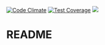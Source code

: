 [![Code Climate](https://codeclimate.com/github/MoodyCode/stwotwo/badges/gpa.svg)](https://codeclimate.com/github/MoodyCode/stwotwo)
[![Test Coverage](https://codeclimate.com/github/MoodyCode/stwotwo/badges/coverage.svg)](https://codeclimate.com/github/MoodyCode/stwotwo/coverage)
<a href="https://codeclimate.com/github/MoodyCode/stwotwo"><img src="https://codeclimate.com/github/MoodyCode/stwotwo/badges/issue_count.svg" /></a>
# README

